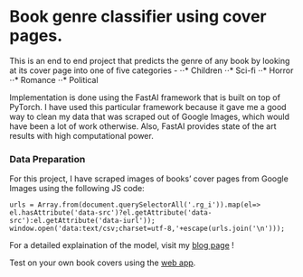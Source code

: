 # Book genre classifier using cover pages. 

This is an end to end project that predicts the genre of any book by looking at its cover page into one of five categories - 
⋅⋅* Children
⋅⋅* Sci-fi
⋅⋅* Horror
⋅⋅* Romance
⋅⋅* Political

Implementation is done using the FastAI framework that is built on top of PyTorch. I have used this particular framework because it gave me a good way to clean my data that was scraped out of Google Images, which would have been a lot of work otherwise. Also, FastAI provides state of the art results with high computational power. 

### Data Preparation
For this project, I have scraped images of books’ cover pages from Google Images using the following JS code:
```
urls = Array.from(document.querySelectorAll('.rg_i')).map(el=> el.hasAttribute('data-src')?el.getAttribute('data-src'):el.getAttribute('data-iurl')); 
window.open('data:text/csv;charset=utf-8,'+escape(urls.join('\n')));

```

















For a detailed explaination of the model, visit my [blog page](https://medium.com/swlh/judging-a-book-by-its-cover-the-deep-learning-way-94847c7c1274) !

Test on your own book covers using the [web app](https://book-genre-detector.onrender.com/).
